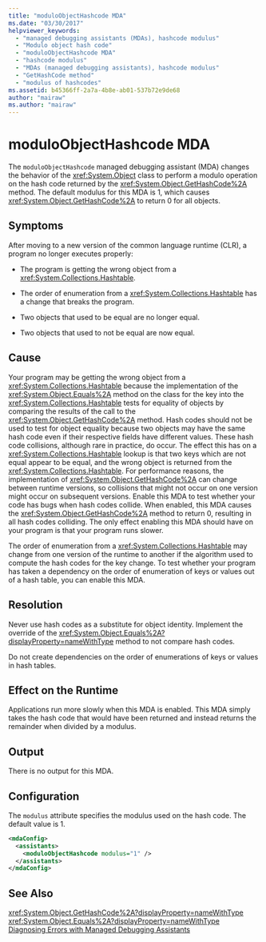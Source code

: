 ```yaml
---
title: "moduloObjectHashcode MDA"
ms.date: "03/30/2017"
helpviewer_keywords: 
  - "managed debugging assistants (MDAs), hashcode modulus"
  - "Modulo object hash code"
  - "moduloObjectHashcode MDA"
  - "hashcode modulus"
  - "MDAs (managed debugging assistants), hashcode modulus"
  - "GetHashCode method"
  - "modulus of hashcodes"
ms.assetid: b45366ff-2a7a-4b8e-ab01-537b72e9de68
author: "mairaw"
ms.author: "mairaw"
---
```

# moduloObjectHashcode MDA
The `moduloObjectHashcode` managed debugging assistant (MDA) changes the behavior of the <xref:System.Object> class to perform a modulo operation on the hash code returned by the <xref:System.Object.GetHashCode%2A> method. The default modulus for this MDA is 1, which causes <xref:System.Object.GetHashCode%2A> to return 0 for all objects.  
  
## Symptoms  
 After moving to a new version of the common language runtime (CLR), a program no longer executes properly:  
  
-   The program is getting the wrong object from a <xref:System.Collections.Hashtable>.  
  
-   The order of enumeration from a <xref:System.Collections.Hashtable> has a change that breaks the program.  
  
-   Two objects that used to be equal are no longer equal.  
  
-   Two objects that used to not be equal are now equal.  
  
## Cause  
 Your program may be getting the wrong object from a <xref:System.Collections.Hashtable> because the implementation of the <xref:System.Object.Equals%2A> method on the class for the key into the <xref:System.Collections.Hashtable> tests for equality of objects by comparing the results of the call to the <xref:System.Object.GetHashCode%2A> method. Hash codes should not be used to test for object equality because two objects may have the same hash code even if their respective fields have different values. These hash code collisions, although rare in practice, do occur. The effect this has on a <xref:System.Collections.Hashtable> lookup is that two keys which are not equal appear to be equal, and the wrong object is returned from the <xref:System.Collections.Hashtable>. For performance reasons, the implementation of <xref:System.Object.GetHashCode%2A> can change between runtime versions, so collisions that might not occur on one version might occur on subsequent versions. Enable this MDA to test whether your code has bugs when hash codes collide. When enabled, this MDA causes the <xref:System.Object.GetHashCode%2A> method to return 0, resulting in all hash codes colliding. The only effect enabling this MDA should have on your program is that your program runs slower.  
  
 The order of enumeration from a <xref:System.Collections.Hashtable> may change from one version of the runtime to another if the algorithm used to compute the hash codes for the key change. To test whether your program has taken a dependency on the order of enumeration of keys or values out of a hash table, you can enable this MDA.  
  
## Resolution  
 Never use hash codes as a substitute for object identity. Implement the override of the <xref:System.Object.Equals%2A?displayProperty=nameWithType> method to not compare hash codes.  
  
 Do not create dependencies on the order of enumerations of keys or values in hash tables.  
  
## Effect on the Runtime  
 Applications run more slowly when this MDA is enabled. This MDA simply takes the hash code that would have been returned and instead returns the remainder when divided by a modulus.  
  
## Output  
 There is no output for this MDA.  
  
## Configuration  
 The `modulus` attribute specifies the modulus used on the hash code. The default value is 1.  
  
```xml  
<mdaConfig>  
  <assistants>  
    <moduloObjectHashcode modulus="1" />  
  </assistants>  
</mdaConfig>  
```  
  
## See Also  
 <xref:System.Object.GetHashCode%2A?displayProperty=nameWithType>  
 <xref:System.Object.Equals%2A?displayProperty=nameWithType>  
 [Diagnosing Errors with Managed Debugging Assistants](../../../docs/framework/debug-trace-profile/diagnosing-errors-with-managed-debugging-assistants.md)
